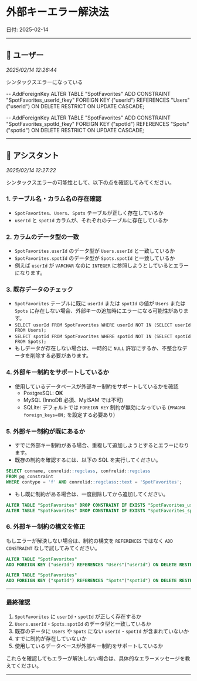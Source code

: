 # 外部キーエラー解決法

日付: 2025-02-14

---

## 👤 ユーザー
*2025/02/14 12:26:44*

シンタックスエラーになっている

-- AddForeignKey
ALTER TABLE "SpotFavorites" ADD CONSTRAINT "SpotFavorites_userId_fkey" FOREIGN KEY ("userId") REFERENCES "Users"("userId") ON DELETE RESTRICT ON UPDATE CASCADE;

-- AddForeignKey
ALTER TABLE "SpotFavorites" ADD CONSTRAINT "SpotFavorites_spotId_fkey" FOREIGN KEY ("spotId") REFERENCES "Spots"("spotId") ON DELETE RESTRICT ON UPDATE CASCADE;

---

## 🤖 アシスタント
*2025/02/14 12:27:22*

シンタックスエラーの可能性として、以下の点を確認してみてください。

### 1. **テーブル名・カラム名の存在確認**
- `SpotFavorites`、`Users`、`Spots` テーブルが正しく存在しているか
- `userId` と `spotId` カラムが、それぞれのテーブルに存在しているか

### 2. **カラムのデータ型の一致**
- `SpotFavorites.userId` のデータ型が `Users.userId` と一致しているか
- `SpotFavorites.spotId` のデータ型が `Spots.spotId` と一致しているか
- 例えば `userId` が `VARCHAR` なのに `INTEGER` に参照しようとしているとエラーになります。

### 3. **既存データのチェック**
- `SpotFavorites` テーブルに既に `userId` または `spotId` の値が `Users` または `Spots` に存在しない場合、外部キーの追加時にエラーになる可能性があります。
- `SELECT userId FROM SpotFavorites WHERE userId NOT IN (SELECT userId FROM Users);`
- `SELECT spotId FROM SpotFavorites WHERE spotId NOT IN (SELECT spotId FROM Spots);`
- もしデータが存在しない場合は、一時的に `NULL` 許容にするか、不整合なデータを削除する必要があります。

### 4. **外部キー制約をサポートしているか**
- 使用しているデータベースが外部キー制約をサポートしているかを確認
  - PostgreSQL: **OK**
  - MySQL (InnoDB 必須、MyISAM では不可)
  - SQLite: デフォルトでは `FOREIGN KEY` 制約が無効になっている (`PRAGMA foreign_keys=ON;` を設定する必要あり)

### 5. **外部キー制約が既にあるか**
- すでに外部キー制約がある場合、重複して追加しようとするとエラーになります。
- 既存の制約を確認するには、以下の SQL を実行してください。

```sql
SELECT conname, conrelid::regclass, confrelid::regclass
FROM pg_constraint
WHERE contype = 'f' AND conrelid::regclass::text = 'SpotFavorites';
```

- もし既に制約がある場合は、一度削除してから追加してください。

```sql
ALTER TABLE "SpotFavorites" DROP CONSTRAINT IF EXISTS "SpotFavorites_userId_fkey";
ALTER TABLE "SpotFavorites" DROP CONSTRAINT IF EXISTS "SpotFavorites_spotId_fkey";
```

### 6. **外部キー制約の構文を修正**
もしエラーが解決しない場合は、制約の構文を `REFERENCES` ではなく `ADD CONSTRAINT` なしで試してみてください。

```sql
ALTER TABLE "SpotFavorites"
ADD FOREIGN KEY ("userId") REFERENCES "Users"("userId") ON DELETE RESTRICT ON UPDATE CASCADE;

ALTER TABLE "SpotFavorites"
ADD FOREIGN KEY ("spotId") REFERENCES "Spots"("spotId") ON DELETE RESTRICT ON UPDATE CASCADE;
```

---

### **最終確認**
1. `SpotFavorites` に `userId`・`spotId` が正しく存在するか
2. `Users.userId`・`Spots.spotId` のデータ型と一致しているか
3. 既存のデータに `Users` や `Spots` にない `userId`・`spotId` が含まれていないか
4. すでに制約が存在していないか
5. 使用しているデータベースが外部キー制約をサポートしているか

これらを確認してもエラーが解決しない場合は、具体的なエラーメッセージを教えてください。

---
